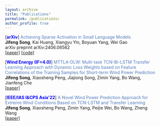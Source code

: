```yaml
---
layout: archive
title: "Publications"
permalink: /publications/
author_profile: true
---
```


[<b><span style="color:blue">arXiv</span></b>]
<span style="color:#527bbd">Achieving Sparse Activation in Small Language Models</span><br> <b>Jifeng Song</b>, Kai Huang, Xiangyu Yin, Boyuan Yang, Wei Gao <br>
arXiv preprint arXiv:2406.06562<br>
[[paper]](https://arxiv.org/pdf/2406.06562)
[[code]](https://github.com/pittisl/Sparse-Activation)

[<b><span style="color:blue">Wind Energy (IF=4.0)</span></b>]
<span style="color:#527bbd">MTTLA-DLW: Multi-task TCN-Bi-LSTM Transfer Learning Approach with Dynamic Loss Weights based on Feature Correlations of the Training Samples for Short-term Wind Power Prediction</span> <br>
<b>Jifeng Song</b>, Xiaosheng Peng, Jiajiong Song, Zimin Yang, Bo Wang, Jianfeng Che <br>
[[paper]](https://doi.org/10.1002/we.2909)

[<b><span style="color:blue">IEEE/IAS I&CPS Asia'22</span></b>] 
<span style="color:#527bbd">A Novel Wind Power Prediction Approach for Extreme Wind Conditions Based on TCN-LSTM and Transfer Learning</span> <br>
<b>Jifeng Song</b>, Xiaosheng Peng, Zimin Yang, Peijie Wei, Bo Wang, Zheng Wang <br>
[[paper]](https://ieeexplore.ieee.org/document/9949665)
